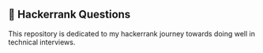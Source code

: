 ## :wrench: Hackerrank Questions

This repository is dedicated to my hackerrank journey towards doing well in technical interviews.